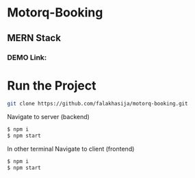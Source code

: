 # Motorq-Booking

## MERN Stack

### DEMO Link: []()


# Run the Project

```bash
git clone https://github.com/falakhasija/motorq-booking.git
```

Navigate to server (backend)

```bash
$ npm i
$ npm start
```

In other terminal Navigate to client (frontend)

```bash
$ npm i
$ npm start
```